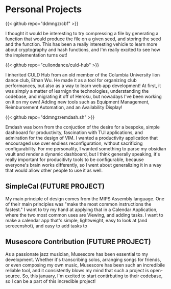 # Personal Projects

{{< github repo="ddmngz/cbf" >}}

I thought it would be interesting to try compressing a file by generating a function that would produce the file on a given seed, and storing the seed and the function. This has been a really interesting vehicle to learn more about cryptography and hash functions, and I'm really excited to see how the implementation turns out!


{{< github repo="culiondance/culd-hub" >}}

I inherited CULD Hub from an old member of the Columbia University lion dance club, Ethan Wu. He made it as a tool for organizing club performances, but also as a way to learn web app development! At first, it was simply a matter of learnign the technologies, understanding the codebase, and migrating it off of Heroku, but nowadays I've been working on it on my own! Adding new tools such as Equipment Management, Reimbursement Automation, and an Availability Display!

{{< github repo="ddmngz/emdash.sh" >}}

Emdash was born from the conjuction of the desire for a bespoke, simple dashboard for productivity, fascination with TUI applications, and admiration for the design of VIM. I wanted a productivity application that encouraged use over endless reconfiguration, without sacrificing configurability. For me personality, I wanted something to parse my obsidian vault and render a dynamic dashboard, but I think generally speaking, it's really important for producitivty tools to be configurable, because everyone's brain works differently, so I went about generalizing it in a way that would allow other people to use it as well.
## SimpleCal (FUTURE PROJECT)
My main principle of design comes from the MIPS Assembly language. One of their main principles was "make the most common instructions the fastest." I want to try my hand at applying that in a Calendar Application, where the two most common uses are Viewing, and adding tasks. I want to make a calendar app that's simple, lightweight, easy to look at (and screeenshot), and easy to add tasks to 

## Musescore Contribution (FUTURE PROJECT)
As a passionate jazz musician, Musescore has been essential to my development. Whether it's transcribing solos, arranging songs for friends, or even composing my own music, Musescore has been such an incredibile reliable tool, and it consistently blows my mind that such a project is open-source. So, this january, I'm excited to start contirbuting to their codebase, so I can be a part of this incredible project! 
